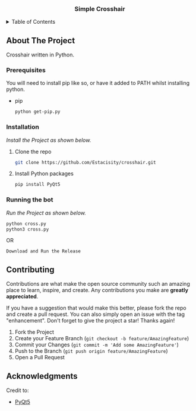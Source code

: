 <a name="readme-top"></a>



  <h3 align="center">Simple Crosshair</h3>




<!-- TABLE OF CONTENTS -->
<details>
  <summary>Table of Contents</summary>
  <ol>
    <li>
      <a href="#about-the-project">About The Project</a>
    </li>
    <li>
      <a href="#getting-started">Getting Started</a>
      <ul>
        <li><a href="#prerequisites">Prerequisites</a></li>
        <li><a href="#installation">Installation</a></li>
      </ul>
    </li>
    <li><a href="#contributing">Contributing</a></li>
    <li><a href="#acknowledgments">Acknowledgments</a></li>
  </ol>
</details>



<!-- ABOUT THE PROJECT -->
## About The Project

<p>Crosshair written in Python.
</p>






<!-- GETTING STARTED -->

### Prerequisites

You will need to install pip like so, or have it added to PATH whilst installing python.
* pip
  ```sh
  python get-pip.py
  ```

### Installation

_Install the Project as shown below._

1. Clone the repo
   ```sh
   git clone https://github.com/Estacisity/crosshair.git
   ```
3. Install Python packages
   ```sh
   pip install PyQt5
   ```


### Running the bot

_Run the Project as shown below._

   ```sh
   python cross.py
   python3 cross.py
  ```
OR
  ```
  Download and Run the Release
  ```


<!-- CONTRIBUTING -->
## Contributing

Contributions are what make the open source community such an amazing place to learn, inspire, and create. Any contributions you make are **greatly appreciated**.

If you have a suggestion that would make this better, please fork the repo and create a pull request. You can also simply open an issue with the tag "enhancement".
Don't forget to give the project a star! Thanks again!

1. Fork the Project
2. Create your Feature Branch (`git checkout -b feature/AmazingFeature`)
3. Commit your Changes (`git commit -m 'Add some AmazingFeature'`)
4. Push to the Branch (`git push origin feature/AmazingFeature`)
5. Open a Pull Request





<!-- ACKNOWLEDGMENTS -->
## Acknowledgments

Credit to:

* [PyQt5](https://pypi.org/project/PyQt5/)

